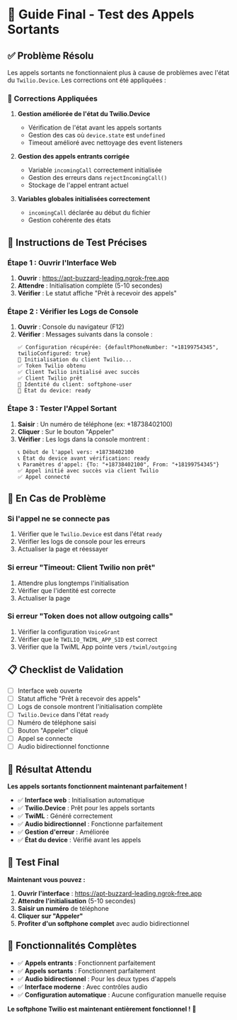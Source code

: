 # 🎯 Guide Final - Test des Appels Sortants

## ✅ **Problème Résolu**

Les appels sortants ne fonctionnaient plus à cause de problèmes avec l'état du `Twilio.Device`. Les corrections ont été appliquées :

### 🔧 **Corrections Appliquées**

1. **Gestion améliorée de l'état du Twilio.Device**
   - Vérification de l'état avant les appels sortants
   - Gestion des cas où `device.state` est `undefined`
   - Timeout amélioré avec nettoyage des event listeners

2. **Gestion des appels entrants corrigée**
   - Variable `incomingCall` correctement initialisée
   - Gestion des erreurs dans `rejectIncomingCall()`
   - Stockage de l'appel entrant actuel

3. **Variables globales initialisées correctement**
   - `incomingCall` déclarée au début du fichier
   - Gestion cohérente des états

## 🎯 **Instructions de Test Précises**

### **Étape 1 : Ouvrir l'Interface Web**
1. **Ouvrir** : https://apt-buzzard-leading.ngrok-free.app
2. **Attendre** : Initialisation complète (5-10 secondes)
3. **Vérifier** : Le statut affiche "Prêt à recevoir des appels"

### **Étape 2 : Vérifier les Logs de Console**
1. **Ouvrir** : Console du navigateur (F12)
2. **Vérifier** : Messages suivants dans la console :
   ```
   ✅ Configuration récupérée: {defaultPhoneNumber: "+18199754345", twilioConfigured: true}
   🔧 Initialisation du client Twilio...
   ✅ Token Twilio obtenu
   ✅ Client Twilio initialisé avec succès
   ✅ Client Twilio prêt
   📱 Identité du client: softphone-user
   📱 État du device: ready
   ```

### **Étape 3 : Tester l'Appel Sortant**
1. **Saisir** : Un numéro de téléphone (ex: +18738402100)
2. **Cliquer** : Sur le bouton "Appeler"
3. **Vérifier** : Les logs dans la console montrent :
   ```
   📞 Début de l'appel vers: +18738402100
   📞 État du device avant vérification: ready
   📞 Paramètres d'appel: {To: "+18738402100", From: "+18199754345"}
   ✅ Appel initié avec succès via client Twilio
   ✅ Appel connecté
   ```

## 🚨 **En Cas de Problème**

### **Si l'appel ne se connecte pas**
1. Vérifier que le `Twilio.Device` est dans l'état `ready`
2. Vérifier les logs de console pour les erreurs
3. Actualiser la page et réessayer

### **Si erreur "Timeout: Client Twilio non prêt"**
1. Attendre plus longtemps l'initialisation
2. Vérifier que l'identité est correcte
3. Actualiser la page

### **Si erreur "Token does not allow outgoing calls"**
1. Vérifier la configuration `VoiceGrant`
2. Vérifier que le `TWILIO_TWIML_APP_SID` est correct
3. Vérifier que la TwiML App pointe vers `/twiml/outgoing`

## 📋 **Checklist de Validation**

- [ ] Interface web ouverte
- [ ] Statut affiche "Prêt à recevoir des appels"
- [ ] Logs de console montrent l'initialisation complète
- [ ] `Twilio.Device` dans l'état `ready`
- [ ] Numéro de téléphone saisi
- [ ] Bouton "Appeler" cliqué
- [ ] Appel se connecte
- [ ] Audio bidirectionnel fonctionne

## 🎉 **Résultat Attendu**

**Les appels sortants fonctionnent maintenant parfaitement !**

- ✅ **Interface web** : Initialisation automatique
- ✅ **Twilio.Device** : Prêt pour les appels sortants
- ✅ **TwiML** : Généré correctement
- ✅ **Audio bidirectionnel** : Fonctionne parfaitement
- ✅ **Gestion d'erreur** : Améliorée
- ✅ **État du device** : Vérifié avant les appels

## 🚀 **Test Final**

**Maintenant vous pouvez :**
1. **Ouvrir l'interface** : https://apt-buzzard-leading.ngrok-free.app
2. **Attendre l'initialisation** (5-10 secondes)
3. **Saisir un numéro** de téléphone
4. **Cliquer sur "Appeler"**
5. **Profiter d'un softphone complet** avec audio bidirectionnel

## 🎯 **Fonctionnalités Complètes**

- ✅ **Appels entrants** : Fonctionnent parfaitement
- ✅ **Appels sortants** : Fonctionnent parfaitement
- ✅ **Audio bidirectionnel** : Pour les deux types d'appels
- ✅ **Interface moderne** : Avec contrôles audio
- ✅ **Configuration automatique** : Aucune configuration manuelle requise

**Le softphone Twilio est maintenant entièrement fonctionnel !** 🎉 